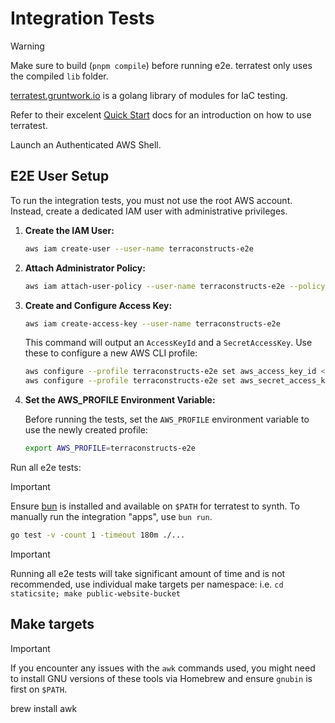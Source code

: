 # Integration Tests

> [!WARNING]
> Make sure to build (`pnpm compile`) before running e2e.
> terratest only uses the compiled `lib` folder.

[terratest.gruntwork.io](https://terratest.gruntwork.io/) is a golang library of modules for IaC testing.

Refer to their excelent [Quick Start](https://terratest.gruntwork.io/docs/getting-started/quick-start/) docs for an introduction on how to use terratest.

Launch an Authenticated AWS Shell.

## E2E User Setup

To run the integration tests, you must not use the root AWS account. Instead, create a dedicated IAM user with administrative privileges.

1.  **Create the IAM User:**

    ```sh
    aws iam create-user --user-name terraconstructs-e2e
    ```

2.  **Attach Administrator Policy:**

    ```sh
    aws iam attach-user-policy --user-name terraconstructs-e2e --policy-arn arn:aws:iam::aws:policy/AdministratorAccess
    ```

3.  **Create and Configure Access Key:**

    ```sh
    aws iam create-access-key --user-name terraconstructs-e2e
    ```

    This command will output an `AccessKeyId` and a `SecretAccessKey`. Use these to configure a new AWS CLI profile:

    ```sh
    aws configure --profile terraconstructs-e2e set aws_access_key_id <YOUR_ACCESS_KEY_ID>
    aws configure --profile terraconstructs-e2e set aws_secret_access_key <YOUR_SECRET_ACCESS_KEY>
    ```

4.  **Set the AWS_PROFILE Environment Variable:**

    Before running the tests, set the `AWS_PROFILE` environment variable to use the newly created profile:

    ```sh
    export AWS_PROFILE=terraconstructs-e2e
    ```

Run all e2e tests:

> [!IMPORTANT]
> Ensure [bun](https://bun.sh) is installed and available on `$PATH` for terratest to synth.
> To manually run the integration "apps", use `bun run`.

```sh
go test -v -count 1 -timeout 180m ./...
```

> [!IMPORTANT]
> Running all e2e tests will take significant amount of time and is not recommended, use individual make targets per namespace:
> i.e. `cd staticsite; make public-website-bucket`

## Make targets

> [!IMPORTANT]
> If you encounter any issues with the `awk` commands used, you might need to install GNU versions of these tools via Homebrew and ensure `gnubin` is first on `$PATH`.
>
> brew install awk
